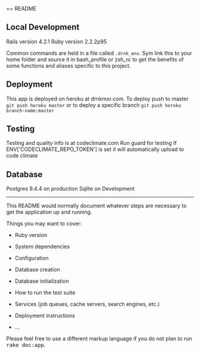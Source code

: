 == README

Local Development
-----------------
Rails  version 4.2.1
Ruby version 2.2.2p95

Common commands are held in a file called ```.drnk_env```. Sym link this to your home folder and source it in bash_profile or zsh_rc to get the benefits of some functions and aliases specific to this project.


Deployment
----------
This app is deployed on heroku at drnkmxr.com.  To deploy push to master ```git push heroku master``` or to deploy a specific branch ```git push heroku branch-name:master```


Testing
-------
Testing and quality info is at codeclimate.com
Run guard for testing
If ENV['CODECLIMATE_REPO_TOKEN'] is set it will automatically upload to code climate


Database
--------
Postgres 9.4.4 on production
Sqlite on Development


-------------------------------
This README would normally document whatever steps are necessary to get the
application up and running.

Things you may want to cover:

* Ruby version

* System dependencies

* Configuration

* Database creation

* Database initialization

* How to run the test suite

* Services (job queues, cache servers, search engines, etc.)

* Deployment instructions

* ...


Please feel free to use a different markup language if you do not plan to run
<tt>rake doc:app</tt>.
